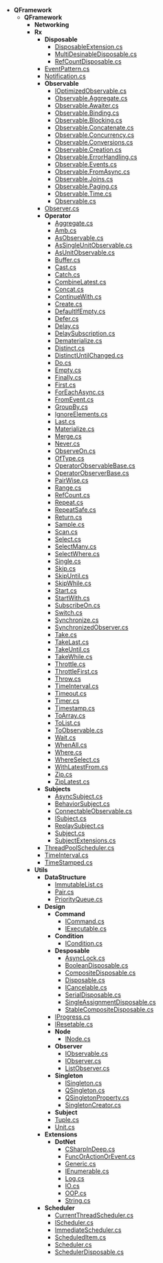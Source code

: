 - __QFramework__
  - __QFramework__
    - __Networking__
    - __Rx__
      - __Disposable__
        - [DisposableExtension.cs](QFramework/QFramework/Rx/Disposable/DisposableExtension.cs)
        - [MultiDesinableDisposable.cs](QFramework/QFramework/Rx/Disposable/MultiDesinableDisposable.cs)
        - [RefCountDisposable.cs](QFramework/QFramework/Rx/Disposable/RefCountDisposable.cs)
      - [EventPattern.cs](QFramework/QFramework/Rx/EventPattern.cs)
      - [Notification.cs](QFramework/QFramework/Rx/Notification.cs)
      - __Observable__
        - [IOptimizedObservable.cs](QFramework/QFramework/Rx/Observable/IOptimizedObservable.cs)
        - [Observable.Aggregate.cs](QFramework/QFramework/Rx/Observable/Observable.Aggregate.cs)
        - [Observable.Awaiter.cs](QFramework/QFramework/Rx/Observable/Observable.Awaiter.cs)
        - [Observable.Binding.cs](QFramework/QFramework/Rx/Observable/Observable.Binding.cs)
        - [Observable.Blocking.cs](QFramework/QFramework/Rx/Observable/Observable.Blocking.cs)
        - [Observable.Concatenate.cs](QFramework/QFramework/Rx/Observable/Observable.Concatenate.cs)
        - [Observable.Concurrency.cs](QFramework/QFramework/Rx/Observable/Observable.Concurrency.cs)
        - [Observable.Conversions.cs](QFramework/QFramework/Rx/Observable/Observable.Conversions.cs)
        - [Observable.Creation.cs](QFramework/QFramework/Rx/Observable/Observable.Creation.cs)
        - [Observable.ErrorHandling.cs](QFramework/QFramework/Rx/Observable/Observable.ErrorHandling.cs)
        - [Observable.Events.cs](QFramework/QFramework/Rx/Observable/Observable.Events.cs)
        - [Observable.FromAsync.cs](QFramework/QFramework/Rx/Observable/Observable.FromAsync.cs)
        - [Observable.Joins.cs](QFramework/QFramework/Rx/Observable/Observable.Joins.cs)
        - [Observable.Paging.cs](QFramework/QFramework/Rx/Observable/Observable.Paging.cs)
        - [Observable.Time.cs](QFramework/QFramework/Rx/Observable/Observable.Time.cs)
        - [Observable.cs](QFramework/QFramework/Rx/Observable/Observable.cs)
      - [Observer.cs](QFramework/QFramework/Rx/Observer.cs)
      - __Operator__
        - [Aggregate.cs](QFramework/QFramework/Rx/Operator/Aggregate.cs)
        - [Amb.cs](QFramework/QFramework/Rx/Operator/Amb.cs)
        - [AsObservable.cs](QFramework/QFramework/Rx/Operator/AsObservable.cs)
        - [AsSingleUnitObservable.cs](QFramework/QFramework/Rx/Operator/AsSingleUnitObservable.cs)
        - [AsUnitObservable.cs](QFramework/QFramework/Rx/Operator/AsUnitObservable.cs)
        - [Buffer.cs](QFramework/QFramework/Rx/Operator/Buffer.cs)
        - [Cast.cs](QFramework/QFramework/Rx/Operator/Cast.cs)
        - [Catch.cs](QFramework/QFramework/Rx/Operator/Catch.cs)
        - [CombineLatest.cs](QFramework/QFramework/Rx/Operator/CombineLatest.cs)
        - [Concat.cs](QFramework/QFramework/Rx/Operator/Concat.cs)
        - [ContinueWith.cs](QFramework/QFramework/Rx/Operator/ContinueWith.cs)
        - [Create.cs](QFramework/QFramework/Rx/Operator/Create.cs)
        - [DefaultIfEmpty.cs](QFramework/QFramework/Rx/Operator/DefaultIfEmpty.cs)
        - [Defer.cs](QFramework/QFramework/Rx/Operator/Defer.cs)
        - [Delay.cs](QFramework/QFramework/Rx/Operator/Delay.cs)
        - [DelaySubscription.cs](QFramework/QFramework/Rx/Operator/DelaySubscription.cs)
        - [Dematerialize.cs](QFramework/QFramework/Rx/Operator/Dematerialize.cs)
        - [Distinct.cs](QFramework/QFramework/Rx/Operator/Distinct.cs)
        - [DistinctUntilChanged.cs](QFramework/QFramework/Rx/Operator/DistinctUntilChanged.cs)
        - [Do.cs](QFramework/QFramework/Rx/Operator/Do.cs)
        - [Empty.cs](QFramework/QFramework/Rx/Operator/Empty.cs)
        - [Finally.cs](QFramework/QFramework/Rx/Operator/Finally.cs)
        - [First.cs](QFramework/QFramework/Rx/Operator/First.cs)
        - [ForEachAsync.cs](QFramework/QFramework/Rx/Operator/ForEachAsync.cs)
        - [FromEvent.cs](QFramework/QFramework/Rx/Operator/FromEvent.cs)
        - [GroupBy.cs](QFramework/QFramework/Rx/Operator/GroupBy.cs)
        - [IgnoreElements.cs](QFramework/QFramework/Rx/Operator/IgnoreElements.cs)
        - [Last.cs](QFramework/QFramework/Rx/Operator/Last.cs)
        - [Materialize.cs](QFramework/QFramework/Rx/Operator/Materialize.cs)
        - [Merge.cs](QFramework/QFramework/Rx/Operator/Merge.cs)
        - [Never.cs](QFramework/QFramework/Rx/Operator/Never.cs)
        - [ObserveOn.cs](QFramework/QFramework/Rx/Operator/ObserveOn.cs)
        - [OfType.cs](QFramework/QFramework/Rx/Operator/OfType.cs)
        - [OperatorObservableBase.cs](QFramework/QFramework/Rx/Operator/OperatorObservableBase.cs)
        - [OperatorObserverBase.cs](QFramework/QFramework/Rx/Operator/OperatorObserverBase.cs)
        - [PairWise.cs](QFramework/QFramework/Rx/Operator/PairWise.cs)
        - [Range.cs](QFramework/QFramework/Rx/Operator/Range.cs)
        - [RefCount.cs](QFramework/QFramework/Rx/Operator/RefCount.cs)
        - [Repeat.cs](QFramework/QFramework/Rx/Operator/Repeat.cs)
        - [RepeatSafe.cs](QFramework/QFramework/Rx/Operator/RepeatSafe.cs)
        - [Return.cs](QFramework/QFramework/Rx/Operator/Return.cs)
        - [Sample.cs](QFramework/QFramework/Rx/Operator/Sample.cs)
        - [Scan.cs](QFramework/QFramework/Rx/Operator/Scan.cs)
        - [Select.cs](QFramework/QFramework/Rx/Operator/Select.cs)
        - [SelectMany.cs](QFramework/QFramework/Rx/Operator/SelectMany.cs)
        - [SelectWhere.cs](QFramework/QFramework/Rx/Operator/SelectWhere.cs)
        - [Single.cs](QFramework/QFramework/Rx/Operator/Single.cs)
        - [Skip.cs](QFramework/QFramework/Rx/Operator/Skip.cs)
        - [SkipUntil.cs](QFramework/QFramework/Rx/Operator/SkipUntil.cs)
        - [SkipWhile.cs](QFramework/QFramework/Rx/Operator/SkipWhile.cs)
        - [Start.cs](QFramework/QFramework/Rx/Operator/Start.cs)
        - [StartWith.cs](QFramework/QFramework/Rx/Operator/StartWith.cs)
        - [SubscribeOn.cs](QFramework/QFramework/Rx/Operator/SubscribeOn.cs)
        - [Switch.cs](QFramework/QFramework/Rx/Operator/Switch.cs)
        - [Synchronize.cs](QFramework/QFramework/Rx/Operator/Synchronize.cs)
        - [SynchronizedObserver.cs](QFramework/QFramework/Rx/Operator/SynchronizedObserver.cs)
        - [Take.cs](QFramework/QFramework/Rx/Operator/Take.cs)
        - [TakeLast.cs](QFramework/QFramework/Rx/Operator/TakeLast.cs)
        - [TakeUntil.cs](QFramework/QFramework/Rx/Operator/TakeUntil.cs)
        - [TakeWhile.cs](QFramework/QFramework/Rx/Operator/TakeWhile.cs)
        - [Throttle.cs](QFramework/QFramework/Rx/Operator/Throttle.cs)
        - [ThrottleFirst.cs](QFramework/QFramework/Rx/Operator/ThrottleFirst.cs)
        - [Throw.cs](QFramework/QFramework/Rx/Operator/Throw.cs)
        - [TimeInterval.cs](QFramework/QFramework/Rx/Operator/TimeInterval.cs)
        - [Timeout.cs](QFramework/QFramework/Rx/Operator/Timeout.cs)
        - [Timer.cs](QFramework/QFramework/Rx/Operator/Timer.cs)
        - [Timestamp.cs](QFramework/QFramework/Rx/Operator/Timestamp.cs)
        - [ToArray.cs](QFramework/QFramework/Rx/Operator/ToArray.cs)
        - [ToList.cs](QFramework/QFramework/Rx/Operator/ToList.cs)
        - [ToObservable.cs](QFramework/QFramework/Rx/Operator/ToObservable.cs)
        - [Wait.cs](QFramework/QFramework/Rx/Operator/Wait.cs)
        - [WhenAll.cs](QFramework/QFramework/Rx/Operator/WhenAll.cs)
        - [Where.cs](QFramework/QFramework/Rx/Operator/Where.cs)
        - [WhereSelect.cs](QFramework/QFramework/Rx/Operator/WhereSelect.cs)
        - [WithLatestFrom.cs](QFramework/QFramework/Rx/Operator/WithLatestFrom.cs)
        - [Zip.cs](QFramework/QFramework/Rx/Operator/Zip.cs)
        - [ZipLatest.cs](QFramework/QFramework/Rx/Operator/ZipLatest.cs)
      - __Subjects__
        - [AsyncSubject.cs](QFramework/QFramework/Rx/Subjects/AsyncSubject.cs)
        - [BehaviorSubject.cs](QFramework/QFramework/Rx/Subjects/BehaviorSubject.cs)
        - [ConnectableObservable.cs](QFramework/QFramework/Rx/Subjects/ConnectableObservable.cs)
        - [ISubject.cs](QFramework/QFramework/Rx/Subjects/ISubject.cs)
        - [ReplaySubject.cs](QFramework/QFramework/Rx/Subjects/ReplaySubject.cs)
        - [Subject.cs](QFramework/QFramework/Rx/Subjects/Subject.cs)
        - [SubjectExtensions.cs](QFramework/QFramework/Rx/Subjects/SubjectExtensions.cs)
      - [ThreadPoolScheduler.cs](QFramework/QFramework/Rx/ThreadPoolScheduler.cs)
      - [TimeInterval.cs](QFramework/QFramework/Rx/TimeInterval.cs)
      - [TimeStamped.cs](QFramework/QFramework/Rx/TimeStamped.cs)
    - __Utils__
      - __DataStructure__
        - [ImmutableList.cs](QFramework/QFramework/Utils/DataStructure/ImmutableList.cs)
        - [Pair.cs](QFramework/QFramework/Utils/DataStructure/Pair.cs)
        - [PriorityQueue.cs](QFramework/QFramework/Utils/DataStructure/PriorityQueue.cs)
      - __Design__
        - __Command__
          - [ICommand.cs](QFramework/QFramework/Utils/Design/Command/ICommand.cs)
          - [IExecutable.cs](QFramework/QFramework/Utils/Design/Command/IExecutable.cs)
        - __Condition__
          - [ICondition.cs](QFramework/QFramework/Utils/Design/Condition/ICondition.cs)
        - __Desposable__
          - [AsyncLock.cs](QFramework/QFramework/Utils/Design/Desposable/AsyncLock.cs)
          - [BooleanDisposable.cs](QFramework/QFramework/Utils/Design/Desposable/BooleanDisposable.cs)
          - [CompositeDisposable.cs](QFramework/QFramework/Utils/Design/Desposable/CompositeDisposable.cs)
          - [Disposable.cs](QFramework/QFramework/Utils/Design/Desposable/Disposable.cs)
          - [ICancelable.cs](QFramework/QFramework/Utils/Design/Desposable/ICancelable.cs)
          - [SerialDisposable.cs](QFramework/QFramework/Utils/Design/Desposable/SerialDisposable.cs)
          - [SingleAssignmentDisposable.cs](QFramework/QFramework/Utils/Design/Desposable/SingleAssignmentDisposable.cs)
          - [StableCompositeDisposable.cs](QFramework/QFramework/Utils/Design/Desposable/StableCompositeDisposable.cs)
        - [IProgress.cs](QFramework/QFramework/Utils/Design/IProgress.cs)
        - [IResetable.cs](QFramework/QFramework/Utils/Design/IResetable.cs)
        - __Node__
          - [INode.cs](QFramework/QFramework/Utils/Design/Node/INode.cs)
        - __Observer__
          - [IObservable.cs](QFramework/QFramework/Utils/Design/Observer/IObservable.cs)
          - [IObserver.cs](QFramework/QFramework/Utils/Design/Observer/IObserver.cs)
          - [ListObserver.cs](QFramework/QFramework/Utils/Design/Observer/ListObserver.cs)
        - __Singleton__
          - [ISingleton.cs](QFramework/QFramework/Utils/Design/Singleton/ISingleton.cs)
          - [QSingleton.cs](QFramework/QFramework/Utils/Design/Singleton/QSingleton.cs)
          - [QSingletonProperty.cs](QFramework/QFramework/Utils/Design/Singleton/QSingletonProperty.cs)
          - [SingletonCreator.cs](QFramework/QFramework/Utils/Design/Singleton/SingletonCreator.cs)
        - __Subject__
        - [Tuple.cs](QFramework/QFramework/Utils/Design/Tuple.cs)
        - [Unit.cs](QFramework/QFramework/Utils/Design/Unit.cs)
      - __Extensions__
        - __DotNet__
          - [CSharpInDeep.cs](QFramework/QFramework/Utils/Extensions/DotNet/CSharpInDeep.cs)
          - [FuncOrActionOrEvent.cs](QFramework/QFramework/Utils/Extensions/DotNet/FuncOrActionOrEvent.cs)
          - [Generic.cs](QFramework/QFramework/Utils/Extensions/DotNet/Generic.cs)
          - [IEnumerable.cs](QFramework/QFramework/Utils/Extensions/DotNet/IEnumerable.cs)
          - [Log.cs](QFramework/QFramework/Utils/Extensions/DotNet/Log.cs)
          - [IO.cs](QFramework/QFramework/Utils/Extensions/DotNet/IO.cs)
          - [OOP.cs](QFramework/QFramework/Utils/Extensions/DotNet/OOP.cs)
          - [String.cs](QFramework/QFramework/Utils/Extensions/DotNet/String.cs)
      - __Scheduler__
        - [CurrentThreadScheduler.cs](QFramework/QFramework/Utils/Scheduler/CurrentThreadScheduler.cs)
        - [IScheduler.cs](QFramework/QFramework/Utils/Scheduler/IScheduler.cs)
        - [ImmediateScheduler.cs](QFramework/QFramework/Utils/Scheduler/ImmediateScheduler.cs)
        - [ScheduledItem.cs](QFramework/QFramework/Utils/Scheduler/ScheduledItem.cs)
        - [Scheduler.cs](QFramework/QFramework/Utils/Scheduler/Scheduler.cs)
        - [SchedulerDisposable.cs](QFramework/QFramework/Utils/Scheduler/SchedulerDisposable.cs)

